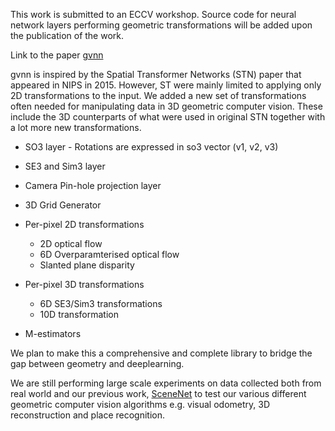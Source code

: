 This work is submitted to an ECCV workshop. Source code for neural network layers performing geometric transformations will be added upon the publication of the work.

Link to the paper [gvnn](http://arxiv.org/pdf/1607.07405.pdf)

gvnn is inspired by the Spatial Transformer Networks (STN) paper that appeared in NIPS in 2015. However, ST were mainly limited to applying only 2D transformations to the input. We added a new set of transformations often needed for manipulating data in 3D geometric computer vision. These include the 3D counterparts of what were used in original STN together with a lot more new transformations.

* SO3 layer - Rotations are expressed in so3 vector (v1, v2, v3)
* SE3 and Sim3 layer 
* Camera Pin-hole projection layer
* 3D Grid Generator
* Per-pixel 2D transformations
    * 2D optical flow
    * 6D Overparamterised optical flow
    * Slanted plane disparity

* Per-pixel 3D transformations
    * 6D SE3/Sim3 transformations
    * 10D transformation

* M-estimators

We plan to make this a comprehensive and complete library to bridge the gap between geometry and deeplearning.


We are still performing large scale experiments on data collected both from real world and our previous work, [SceneNet](http://robotvault.bitbucket.org) to test our various different geometric computer vision algorithms e.g. visual odometry, 3D reconstruction and place recognition. 
